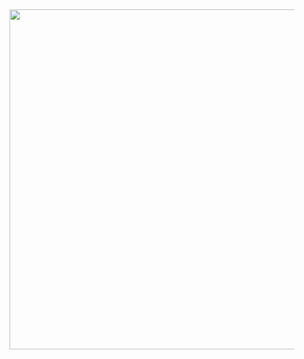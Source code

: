 ## 
<p align="center">
  <img width="7000" height="600" src="https://github.com/user-attachments/assets/58f1d4b0-5310-4443-bfc3-8a20655baca1">
</p>

